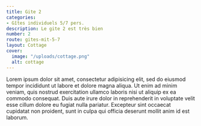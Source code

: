 ```yaml
---
title: Gite 2
categories:
- Gîtes individuels 5/7 pers.
description: Le gite 2 est très bien
number: 2
route: gites-mit-5-7
layout: Cottage
cover:
  image: "/uploads/cottage.png"
  alt: cottage
---
```


Lorem ipsum dolor sit amet, consectetur adipisicing elit, sed do eiusmod tempor incididunt ut labore et dolore magna aliqua. Ut enim ad minim veniam, quis nostrud exercitation ullamco laboris nisi ut aliquip ex ea commodo consequat. Duis aute irure dolor in reprehenderit in voluptate velit esse cillum dolore eu fugiat nulla pariatur. Excepteur sint occaecat cupidatat non proident, sunt in culpa qui officia deserunt mollit anim id est laborum.
